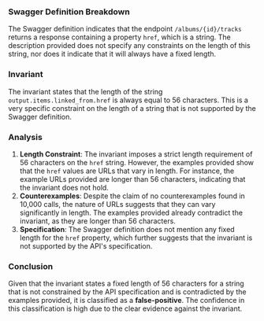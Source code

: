 ### Swagger Definition Breakdown
The Swagger definition indicates that the endpoint `/albums/{id}/tracks` returns a response containing a property `href`, which is a string. The description provided does not specify any constraints on the length of this string, nor does it indicate that it will always have a fixed length.

### Invariant
The invariant states that the length of the string `output.items.linked_from.href` is always equal to 56 characters. This is a very specific constraint on the length of a string that is not supported by the Swagger definition.

### Analysis
1. **Length Constraint**: The invariant imposes a strict length requirement of 56 characters on the `href` string. However, the examples provided show that the `href` values are URLs that vary in length. For instance, the example URLs provided are longer than 56 characters, indicating that the invariant does not hold.
2. **Counterexamples**: Despite the claim of no counterexamples found in 10,000 calls, the nature of URLs suggests that they can vary significantly in length. The examples provided already contradict the invariant, as they are longer than 56 characters.
3. **Specification**: The Swagger definition does not mention any fixed length for the `href` property, which further suggests that the invariant is not supported by the API's specification.

### Conclusion
Given that the invariant states a fixed length of 56 characters for a string that is not constrained by the API specification and is contradicted by the examples provided, it is classified as a **false-positive**. The confidence in this classification is high due to the clear evidence against the invariant.
